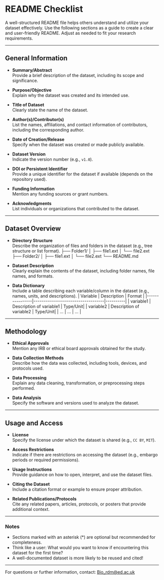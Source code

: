 # README Checklist

A well-structured README file helps others understand and utilize your dataset effectively. Use the following sections as a guide to create a clear and user-friendly README. Adjust as needed to fit your research requirements.

---

## General Information

- **Summary/Abstract**  
  Provide a brief description of the dataset, including its scope and significance.

- **Purpose/Objective**  
  Explain why the dataset was created and its intended use.

- **Title of Dataset**  
  Clearly state the name of the dataset.

- **Author(s)/Contributor(s)**  
  List the names, affiliations, and contact information of contributors, including the corresponding author.

- **Date of Creation/Release**  
  Specify when the dataset was created or made publicly available.

- **Dataset Version**  
  Indicate the version number (e.g., `v1.0`).

- **DOI or Persistent Identifier**  
  Provide a unique identifier for the dataset if available (depends on the repository used).

- **Funding Information**  
  Mention any funding sources or grant numbers.

- **Acknowledgments**  
  List individuals or organizations that contributed to the dataset.

---

## Dataset Overview

- **Directory Structure**  
  Describe the organization of files and folders in the dataset (e.g., tree structure or list format).
  ├── Folder1/ │ ├── file1.ext │ └── file2.ext ├── Folder2/ │ ├── file1.ext │ └── file2.ext └── README.md

- **Dataset Description**  
  Clearly explain the contents of the dataset, including folder names, file names, and formats.

- **Data Dictionary**  
  Include a table describing each variable/column in the dataset (e.g., names, units, and descriptions).
| Variable       | Description                        | Format   |
|----------------|------------------------------------|----------|
| variable1      | Description of variable1           | Type/Unit|
| variable2      | Description of variable2           | Type/Unit|
| ...            | ...                                | ...      |

---

## Methodology

- **Ethical Approvals**  
  Mention any IRB or ethical board approvals obtained for the study.

- **Data Collection Methods**  
  Describe how the data was collected, including tools, devices, and protocols used.

- **Data Processing**  
  Explain any data cleaning, transformation, or preprocessing steps performed.

- **Data Analysis**  
  Specify the software and versions used to analyze the dataset.

---
## Usage and Access

- **License**  
  Specify the license under which the dataset is shared (e.g., `CC BY`, `MIT`).

- **Access Restrictions**  
  Indicate if there are restrictions on accessing the dataset (e.g., embargo periods or required permissions).

- **Usage Instructions**  
  Provide guidance on how to open, interpret, and use the dataset files.

- **Citing the Dataset**  
  Include a citation format or example to ensure proper attribution.

- **Related Publications/Protocols**  
  Cite any related papers, articles, protocols, or posters that provide additional context.

---


### Notes

- Sections marked with an asterisk (*) are optional but recommended for completeness.
- Think like a user: What would you want to know if encountering this dataset for the first time?
- A well-documented dataset is more likely to be reused and cited!

---

For questions or further information, contact: Bio_rdm@ed.ac.uk
